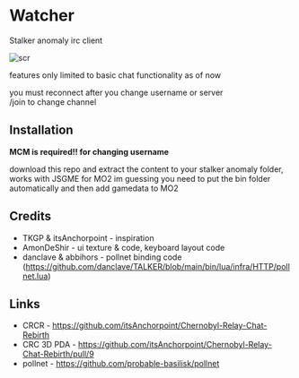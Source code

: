# Watcher

Stalker anomaly irc client

![scr](https://i.imgur.com/UEmsiYn.png)

features only limited to basic chat functionality as of now

you must reconnect after you change username or server  
/join <channel> to change channel  

## Installation

**MCM is required!! for changing username**

download this repo and extract the content to your stalker anomaly folder, works with JSGME
for MO2 im guessing you need to put the bin folder automatically and then add gamedata to MO2

## Credits
- TKGP & itsAnchorpoint - inspiration
- AmonDeShir - ui texture & code, keyboard layout code
- danclave & abbihors - pollnet binding code (https://github.com/danclave/TALKER/blob/main/bin/lua/infra/HTTP/pollnet.lua)

## Links
- CRCR - https://github.com/itsAnchorpoint/Chernobyl-Relay-Chat-Rebirth
- CRC 3D PDA - https://github.com/itsAnchorpoint/Chernobyl-Relay-Chat-Rebirth/pull/9
- pollnet - https://github.com/probable-basilisk/pollnet
